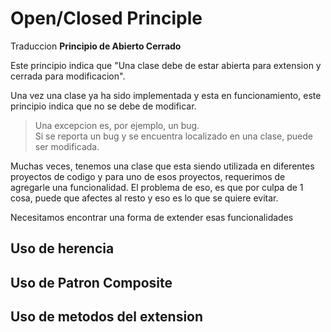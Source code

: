 # Open/Closed Principle
Traduccion **Principio de Abierto Cerrado**

Este principio indica que "Una clase debe de estar abierta para extension y cerrada para modificacion".

Una vez una clase ya ha sido implementada y esta en funcionamiento, este principio indica que no se debe de modificar.

> Una excepcion es, por ejemplo, un bug.  
Si se reporta un bug y se encuentra localizado en una clase, puede ser modificada.

Muchas veces, tenemos una clase que esta siendo utilizada en diferentes proyectos de codigo y para uno de esos proyectos, requerimos de agregarle una funcionalidad. El  problema de eso, es que por culpa de 1 cosa, puede que afectes al resto y eso es lo que se quiere evitar.

Necesitamos encontrar una forma de extender esas funcionalidades

## Uso de herencia


## Uso de Patron Composite


## Uso de metodos del extension
